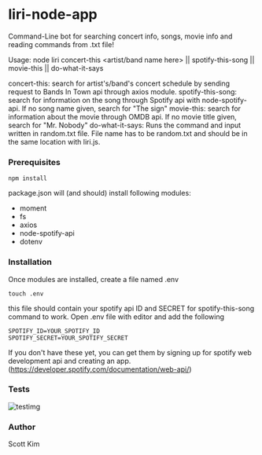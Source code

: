 # liri-node-app

Command-Line bot for searching concert info, songs, movie info and reading commands from .txt file!

Usage: node liri concert-this <artist/band name here> || 
                 spotify-this-song <song name here> ||
                 movie-this <movie name here> ||
                 do-what-it-says 

concert-this: search for artist's/band's concert schedule by sending request to Bands In Town api through axios module.
spotify-this-song: search for information on the song through Spotify api with node-spotify-api. If no song name given, 
                  search for "The sign"
movie-this: search for information about the movie through OMDB api. If no movie title given, search for "Mr. Nobody"
do-what-it-says: Runs the command and input written in random.txt file. File name has to be random.txt and should be in the same
                 location with liri.js. 
                 
### Prerequisites
```
npm install
```
package.json will (and should) install following modules:
- moment
- fs
- axios
- node-spotify-api
- dotenv

### Installation
Once modules are installed, create a file named .env 
```
touch .env
```
this file should contain your spotify api ID and SECRET for spotify-this-song command to work.
Open .env file with editor and add the following
```
SPOTIFY_ID=YOUR_SPOTIFY_ID
SPOTIFY_SECRET=YOUR_SPOTIFY_SECRET
```
If you don't have these yet, you can get them by signing up for spotify web development api and creating an app. (https://developer.spotify.com/documentation/web-api/)

### Tests
![testimg](https://i.imgur.com/CKJBn16.gif)
### Author
Scott Kim
